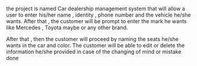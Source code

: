 the project is named Car dealership management system that will allow a user to enter his/her name , identity , phone number  and the vehicle he/she wants.
After that , the customer will be prompt to enter the mark he wants like Mercedes , Toyota maybe or any other brand.

After that , then the customer will proceed by naming the seats he/she wants in the car and color.
The customer will be able to edit or delete the information he/she provided in case of the changing of mind or mistake done
